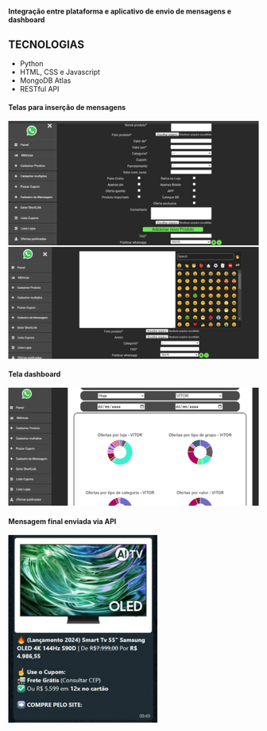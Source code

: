 <h4>Integração entre plataforma e aplicativo de envio de mensagens e dashboard</h4>

## TECNOLOGIAS
* Python
* HTML, CSS e Javascript
* MongoDB Atlas
* RESTful API

<h4>Telas para inserção de mensagens</h4>

<img src="https://github.com/BSFernando/PROJETOS_CV/blob/main/imgs/mensagens/tela_envio_mensagens.jpg" alt="alt text" width="600px">

<img src="https://github.com/BSFernando/PROJETOS_CV/blob/main/imgs/mensagens/tela_mensagem_unica.jpg" alt="alt text" width="600px">

<h4>Tela dashboard</h4>

<img src="https://github.com/BSFernando/PROJETOS_CV/blob/main/imgs/mensagens/tela_dashboard.jpg" alt="alt text" width="600px">


<h4>Mensagem final enviada via API</h4>

<img src="https://github.com/BSFernando/PROJETOS_CV/blob/main/imgs/mensagens/mensagem.png" alt="alt text" width="300px">
